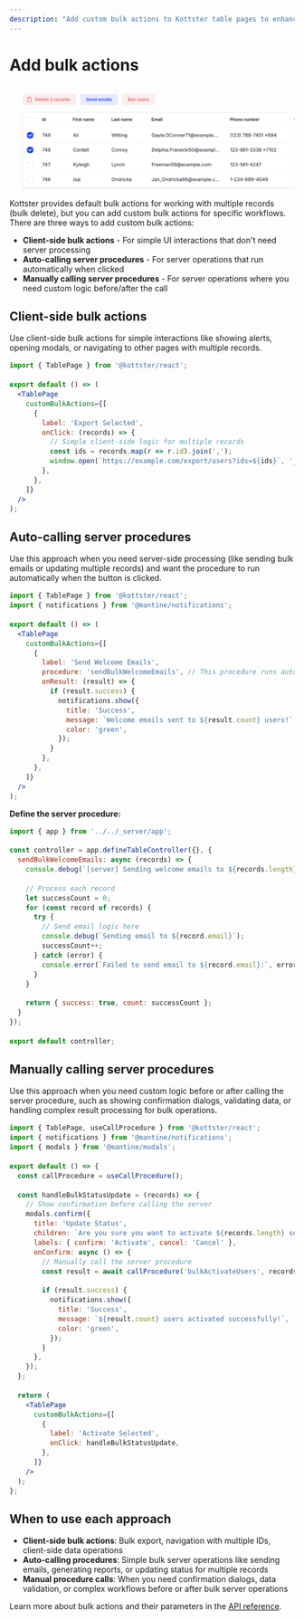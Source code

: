 ```yaml
---
description: "Add custom bulk actions to Kottster table pages to enhance workflows. Learn how to create client-side actions, auto-calling server procedures, and manually calling server procedures."
---
```


# Add bulk actions

![Example of custom bulk actions in Kottster](./example-custom-bulk-actions.png)

Kottster provides default bulk actions for working with multiple records (bulk delete), but you can add custom bulk actions for specific workflows. There are three ways to add custom bulk actions:

- **Client-side bulk actions** - For simple UI interactions that don't need server processing
- **Auto-calling server procedures** - For server operations that run automatically when clicked
- **Manually calling server procedures** - For server operations where you need custom logic before/after the call

## Client-side bulk actions

Use client-side bulk actions for simple interactions like showing alerts, opening modals, or navigating to other pages with multiple records.

```jsx [app/pages/users/index.jsx]
import { TablePage } from '@kottster/react';

export default () => (
  <TablePage
    customBulkActions={[
      {
        label: 'Export Selected',
        onClick: (records) => {
          // Simple client-side logic for multiple records
          const ids = records.map(r => r.id).join(',');
          window.open(`https://example.com/export/users?ids=${ids}`, '_blank');
        },
      },
    ]}
  />
);
```

## Auto-calling server procedures

Use this approach when you need server-side processing (like sending bulk emails or updating multiple records) and want the procedure to run automatically when the button is clicked.

```jsx [app/pages/users/index.jsx]
import { TablePage } from '@kottster/react';
import { notifications } from '@mantine/notifications';

export default () => (
  <TablePage
    customBulkActions={[
      {
        label: 'Send Welcome Emails',
        procedure: 'sendBulkWelcomeEmails', // This procedure runs automatically
        onResult: (result) => {
          if (result.success) {
            notifications.show({
              title: 'Success',
              message: `Welcome emails sent to ${result.count} users!`,
              color: 'green',
            });
          }
        },
      },
    ]}
  />
);
```

**Define the server procedure:**

```js [app/pages/users/api.server.js]
import { app } from '../../_server/app';

const controller = app.defineTableController({}, {
  sendBulkWelcomeEmails: async (records) => {
    console.debug(`[server] Sending welcome emails to ${records.length} users`);
    
    // Process each record
    let successCount = 0;
    for (const record of records) {
      try {
        // Send email logic here
        console.debug(`Sending email to ${record.email}`);
        successCount++;
      } catch (error) {
        console.error(`Failed to send email to ${record.email}:`, error);
      }
    }
    
    return { success: true, count: successCount };
  }
});

export default controller;
```

## Manually calling server procedures

Use this approach when you need custom logic before or after calling the server procedure, such as showing confirmation dialogs, validating data, or handling complex result processing for bulk operations.

```jsx [app/pages/users/index.jsx]
import { TablePage, useCallProcedure } from '@kottster/react';
import { notifications } from '@mantine/notifications';
import { modals } from '@mantine/modals';

export default () => {
  const callProcedure = useCallProcedure();

  const handleBulkStatusUpdate = (records) => {
    // Show confirmation before calling the server
    modals.confirm({
      title: 'Update Status',
      children: `Are you sure you want to activate ${records.length} selected users?`,
      labels: { confirm: 'Activate', cancel: 'Cancel' },
      onConfirm: async () => {
        // Manually call the server procedure
        const result = await callProcedure('bulkActivateUsers', records);
        
        if (result.success) {
          notifications.show({
            title: 'Success',
            message: `${result.count} users activated successfully!`,
            color: 'green',
          });
        }
      },
    });
  };

  return (
    <TablePage
      customBulkActions={[
        {
          label: 'Activate Selected',
          onClick: handleBulkStatusUpdate,
        },
      ]}
    />
  );
};
```

## When to use each approach

- **Client-side bulk actions**: Bulk export, navigation with multiple IDs, client-side data operations
- **Auto-calling procedures**: Simple bulk server operations like sending emails, generating reports, or updating status for multiple records
- **Manual procedure calls**: When you need confirmation dialogs, data validation, or complex workflows before or after bulk server operations

Learn more about bulk actions and their parameters in the [API reference](../configuration/api.md).